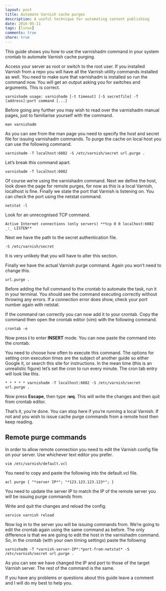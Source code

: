 ```yaml
---
layout: post
title: Automate Varnish cache purges
description: A useful technique for automating content publishing
date: 2016-05-11
tags: [linux]
comments: true
share: true
---
```


This guide shows you how to use the varnishadm command in your system crontab to automate Varnish cache purging.

Access your server as root or switch to the root user. If you installed Varnish from a repo you will have all the Varnish utility commands installed as well. You need to make sure that varnishadm is installed so run the command now. You will get an output asking you for switches and arguments. This is correct.
    
`varnishadm usage: varnishadm [-t timeout] [-S secretfile] -T [address]:port command [...]`

Before going any further you may wish to read over the varnishadm manual pages, just to familiarise yourself with the command.  
    
`man varnishadm`

As you can see from the man page you need to specify the host and secret file for issuing varnishadm commands. To purge the cache on local host you can use the following command.  
   
`varnishadm -T localhost:6082 -S /etc/varnish/secret url.purge .`

Let’s break this command apart.  
   
`varnishadm -T localhost:6082`

Of course we’re using the varnishadm command. Next we define the host, look down the page for remote purges, for now as this is a local Varnish, localhost is fine. Finally we state the port that Varnish is listening on. You can check the port using the netstat command.  
    
`netstat -l`

Look for an unrecognised TCP command.

`Active Internet connections (only servers) **tcp 0 0 localhost:6082 _:_ LISTEN**`

Next we have the path to the secret authentication file.  
    
`-S /etc/varnish/secret`

It is very unlikely that you will have to alter this section.

Finally we have the actual Varnish purge command. Again you won’t need to change this.  
    
`url.purge .`

Before adding the full command to the crontab to automate the task, run it in your terminal. You should see the command executing correctly without throwing any errors. If a connection error does show, check your port number again with netstat.

If the command ran correctly you can now add it to your crontab. Copy the command then open the crontab editor (vim) with the following command.  
    
`crontab -e`

Now press **i** to enter **INSERT** mode. You can now paste the command into the crontab.

You need to choose how often to execute this command. The options for setting cron execution times are the subject of another guide so either Google it, or search this site for instructions. In the mean time (this is an unrealistic figure) let’s set the cron to run every minute. The cron tab entry will look like this.  
   
`* * * * * varnishadm -T localhost:6082 -S /etc/varnish/secret url.purge .`

Now press **Escape**, then type **:wq**. This will write the changes and then quit from crontab editor.

That’s it, you’re done. You can stop here if you’re running a local Varnish. If not and you wish to issue cache purge commands from a remote host then keep reading.

## Remote purge commands

In order to allow remote connection you need to edit the Varnish config file on your server. Use whichever text editor you prefer.  
   
`vim /etc/varnish/default.vcl`

You need to copy and paste the following into the default.vcl file.  
    
`acl purge { "*server IP*"; "*123.123.123.123*"; }`

You need to update the server IP to match the IP of the remote server you will be issuing purge commands from.

Write and quit the changes and reload the config.  
    
`service varnish reload`

Now log in to the server you will be issuing commands from. We’re going to edit the crontab again using the same command as before. The only difference is that we are going to edit the host in the varnishadm command. So, in the crontab (with your own timing settings) paste the following  
    
`varnishadm -T *varnish-server-IP*:*port-from-netstat* -S /etc/varnish/secret url.purge .`

As you can see we have changed the IP and port to those of the target Varnish server. The rest of the command is the same.

If you have any problems or questions about this guide leave a comment and I will do my best to help you.
